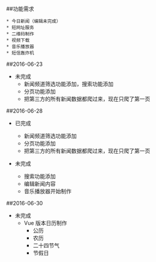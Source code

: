 ##功能需求

    * 今日新闻（编辑未完成）
    * 短网址服务
    * 二维码制作
    * 视频下载
    * 音乐播放器
    * 短信轰炸机

##2016-06-23 

* 未完成
    * 新闻频道筛选功能添加，搜索功能添加
    * 分页功能添加
    * 把第三方的所有新闻数据都爬过来，现在只爬了第一页

##2016-06-28

* 已完成
    * 新闻频道筛选功能添加
    * 分页功能添加
    * 把第三方的所有新闻数据都爬过来，现在只爬了第一页

* 未完成
    * 搜索功能添加
    * 编辑新闻内容
    * 音乐播放器开始制作

##2016-06-30

* 未完成
    * Vue 版本日历制作
        * 公历
        * 农历
        * 二十四节气
        * 节假日




